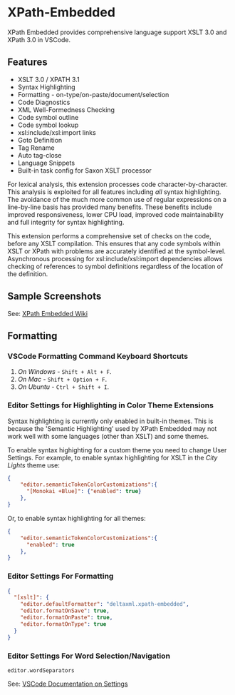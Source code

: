 # XPath-Embedded

XPath Embedded provides comprehensive language support XSLT 3.0 and XPath 3.0 in VSCode.

## Features

 - XSLT 3.0 / XPATH 3.1
 - Syntax Highlighting
 - Formatting - on-type/on-paste/document/selection
 - Code Diagnostics
 - XML Well-Formedness Checking
 - Code symbol outline
 - Code symbol lookup
 - xsl:include/xsl:import links
 - Goto Definition
 - Tag Rename
 - Auto tag-close
 - Language Snippets
 - Built-in task config for Saxon XSLT processor
 
For lexical analysis, this extension processes code character-by-character. This analysis is exploited for all features including *all* syntax highlighting. The avoidance of the much more common use of regular expressions on a line-by-line basis has provided many benefits. These benefits include improved responsiveness, lower CPU load, improved code maintainability and full integrity for syntax highlighting.

This extension performs a comprehensive set of checks on the code, before any XSLT compilation. This ensures that any code symbols within XSLT or XPath with problems are accurately identified at the symbol-level. Asynchronous processing for xsl:include/xsl:import dependencies allows checking of references to symbol definitions regardless of the location of the definition.

## Sample Screenshots

See: [XPath Embedded Wiki](https://github.com/DeltaXML/vscode-xslt-tokenizer/wiki/)

## Formatting

### VSCode Formatting Command Keyboard Shortcuts
1. *On Windows* - ```Shift + Alt + F```.
2. *On Mac* - ```Shift + Option + F```.
3. *On Ubuntu* - ```Ctrl + Shift + I```.

### Editor Settings for Highlighting in Color Theme Extensions

Syntax highlighting is currently only enabled in built-in themes. This is because the 'Semantic Highlighting' used by XPath Embedded may not work well with some languages (other than XSLT) and some themes.

To enable syntax highighting for a custom theme you need to change User Settings. For example, to enable syntax highlighting for XSLT in the *City Lights* theme use:
```json
{
    "editor.semanticTokenColorCustomizations":{
      "[Monokai +Blue]": {"enabled": true}
    },
}
  ```

Or, to enable syntax highlighting for all themes:

```json
{
    "editor.semanticTokenColorCustomizations":{
      "enabled": true
    },
}
  ```

### Editor Settings For Formatting
```json
{
  "[xslt]": {
    "editor.defaultFormatter": "deltaxml.xpath-embedded",
    "editor.formatOnSave": true,
    "editor.formatOnPaste": true,
    "editor.formatOnType": true
  }
}
```
### Editor Settings For Word Selection/Navigation

`editor.wordSeparators`

See: [VSCode Documentation on Settings](https://code.visualstudio.com/docs/getstarted/settings)


